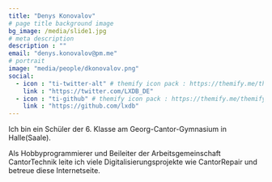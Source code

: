 ```yaml
---
title: "Denys Konovalov"
# page title background image
bg_image: /media/slide1.jpg
# meta description
description : ""
email: "denys.konovalov@pm.me"
# portrait
image: "media/people/dkonovalov.png"
social:
  - icon : "ti-twitter-alt" # themify icon pack : https://themify.me/themify-icons
    link : "https://twitter.com/LXDB_DE"
  - icon : "ti-github" # themify icon pack : https://themify.me/themify-icons
    link : "https://github.com/lxdb"
---
```


Ich bin ein Schüler der 6. Klasse am Georg-Cantor-Gymnasium in Halle(Saale).

Als Hobbyprogrammierer und Beileiter der Arbeitsgemeinschaft CantorTechnik leite ich viele Digitalisierungsprojekte wie CantorRepair und betreue diese Internetseite.
